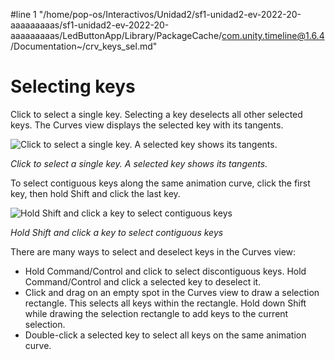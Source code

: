 #line 1 "/home/pop-os/Interactivos/Unidad2/sf1-unidad2-ev-2022-20-aaaaaaaaas/sf1-unidad2-ev-2022-20-aaaaaaaaas/LedButtonApp/Library/PackageCache/com.unity.timeline@1.6.4/Documentation~/crv_keys_sel.md"
# Selecting keys

Click to select a single key. Selecting a key deselects all other selected keys. The Curves view displays the selected key with its tangents.

![Click to select a single key. A selected key shows its tangents.](images/timeline_curves_view_select_key.png)

_Click to select a single key. A selected key shows its tangents._

To select contiguous keys along the same animation curve, click the first key, then hold Shift and click the last key.

![Hold Shift and click a key to select contiguous keys](images/timeline_curves_view_select_contiguous.png)

_Hold Shift and click a key to select contiguous keys_

There are many ways to select and deselect keys in the Curves view:

* Hold Command/Control and click to select discontiguous keys. Hold Command/Control and click a selected key to deselect it.
* Click and drag on an empty spot in the Curves view to draw a selection rectangle. This selects all keys within the rectangle. Hold down Shift while drawing the selection rectangle to add keys to the current selection.
* Double-click a selected key to select all keys on the same animation curve.
